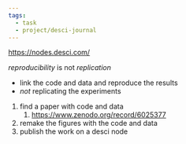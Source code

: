 ```yaml
---
tags:
  - task
  - project/desci-journal
---
```

https://nodes.desci.com/

_reproducibility_ is not _replication_
- link the code and data and reproduce the results
- _not_ replicating the experiments

1. find a paper with code and data
	1. https://www.zenodo.org/record/6025377
2. remake the figures with the code and data
3. publish the work on a desci node